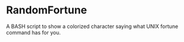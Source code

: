 # RandomFortune
A BASH script to show a colorized character saying what UNIX fortune command has for you.
